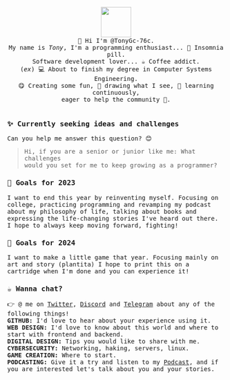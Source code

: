 <p align="center" >
  <img src="https://o.remove.bg/downloads/5eae0988-238f-48af-aebd-353b65061bde/menhera-kun-preview1-removebg-preview.png" style="height: 70px"><br>
  <samp>
    👋 Hi I'm @TonyGc-76c.<br/>
    My name is <em>Tony</em>, I'm a programming enthusiast... 💊 Insomnia pill.<br/>
    Software development lover... ☕ Coffee addict.<br/>
    (<em>ex</em>) 💻 About to finish my degree in Computer Systems Engineering.<br/>
    😋 Creating some fun, 🎨 drawing what I see, 📒 learning continuously,<br/>
    eager to help the community 🧰.<br/><br/>
  </samp>
</p>

### <samp>✨ Currently seeking ideas and challenges</samp>

<samp>Can you help me answer this question? 😊</samp>

> <samp>Hi, if you are a senior or junior like me: What challenges</samp><br>
> <samp>would you set for me to keep growing as a programmer?</samp>

### <samp>🚀 Goals for 2023</samp>

<samp>I want to end this year by reinventing myself. Focusing on college, practicing programming and revamping my podcast about my philosophy of life, talking about books and expressing the life-changing stories I've heard out there. I hope to always keep moving forward, fighting!</samp>

### <samp>🚀 Goals for 2024</samp>

<samp>I want to make a little game that year. Focusing mainly on art and story (plantita) I hope to print this on a cartridge when I'm done and you can experience it!</samp>

### <samp>☕ Wanna chat?</samp>

<samp>
👉 @ me on <a href="https://x.com/TonyGc_76c_?t=7_x4t5hQuAfnXUtTk5iZUg&s=09">Twitter</a>, <a href="https://discordapp.com/users/824320929214890034">Discord</a> and <a href="https://t.me/TonyGc_76c">Telegram</a> about any of the following things!<br>
<strong>GITHUB:</strong> I'd love to hear about your experience using it.<br>
<strong>WEB DESIGN:</strong> I'd love to know about this world and where to start with frontend and backend.<br>
<strong>DIGITAL DESIGN:</strong> Tips you would like to share with me.<br>
<strong>CYBERSECURITY:</strong> Networking, haking, servers, linux.<br>
<strong>GAME CREATION:</strong> Where to start.<br>
<strong>PODCASTING:</strong> Give it a try and listen to my <a href="https://podcasters.spotify.com/pod/show/charlando-con-tony">Podcast</a>, and if you are interested let's talk about you and your stories.
</samp>
